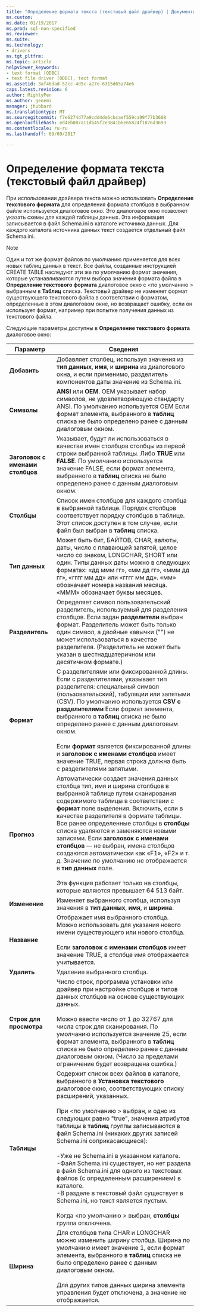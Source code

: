 ```yaml
---
title: "Определение формата текста (текстовый файл драйвер) | Документы Microsoft"
ms.custom: 
ms.date: 01/19/2017
ms.prod: sql-non-specified
ms.reviewer: 
ms.suite: 
ms.technology:
- drivers
ms.tgt_pltfrm: 
ms.topic: article
helpviewer_keywords:
- text format [ODBC]
- text file driver [ODBC], text format
ms.assetid: 3af46dad-52cc-4d5c-a27e-6315d65a74e6
caps.latest.revision: 6
author: MightyPen
ms.author: genemi
manager: jhubbard
ms.translationtype: MT
ms.sourcegitcommit: f7e6274d77a9cdd4de6cbcaef559ca99f77b3608
ms.openlocfilehash: ed4eb087a11db45f2e3841b6e65824f1076d3693
ms.contentlocale: ru-ru
ms.lasthandoff: 09/09/2017

---
```

# <a name="defining-text-format-text-file-driver"></a>Определение формата текста (текстовый файл драйвер)
При использовании драйвера текста можно использовать **Определение текстового формата** для определения формата столбцов в выбранном файле используется диалоговое окно. Это диалоговое окно позволяет указать схемы для каждой таблицы данных. Эта информация записывается в файл Schema.ini в каталоге источника данных. Для каждого каталога источника данных текст создается отдельный файл Schema.ini.  
  
> [!NOTE]  
>  Один и тот же формат файлов по умолчанию применяется для всех новых таблиц данных в текст. Все файлы, созданные инструкцией CREATE TABLE наследуют эти же по умолчанию формат значения, которые устанавливаются путем выбора значения формата файла в **Определение текстового формата** диалоговое окно с \<по умолчанию > выбранным в **Таблиц** списка. Текстовый драйвер не изменяет формат существующего текстового файла в соответствии с форматом, определенные в этом диалоговом окне, но возвращает ошибку, если он использует формат, например при попытке получения данных из текстового файла.  
  
 Следующие параметры доступны в **Определение текстового формата** диалоговое окно:  
  
|Параметр|Сведения|  
|------------|-----------------|  
|**Добавить**|Добавляет столбец, используя значения из **тип данных**, **имя**, и **ширина** из диалогового окна, и если применимо, разделитель компонентов даты значение из Schema.ini.|  
|**Символы**|**ANSI** или **OEM**. OEM указывает набор символов, не удовлетворяющую стандарту ANSI. По умолчанию используется OEM Если формат элемента, выбранного в **таблиц** списка не было определено ранее с данным диалоговым окном.|  
|**Заголовок с именами столбцов**|Указывает, будут ли использоваться в качестве имен столбцов столбцы из первой строки выбранной таблицы. Либо **TRUE** или **FALSE**. По умолчанию используется значение FALSE, если формат элемента, выбранного в **таблиц** списка не было определено ранее с данным диалоговым окном.|  
|**Столбцы**|Список имен столбцов для каждого столбца в выбранной таблице. Порядок столбцов соответствует порядку столбцов в таблице. Этот список доступен в том случае, если файл был выбран в **таблиц** списка.|  
|**Тип данных**|Может быть бит, БАЙТОВ, CHAR, валюты, даты, число с плавающей запятой, целое число со знаком, LONGCHAR, SHORT или один. Типы данных даты можно в следующих форматах: «дд ммм гг», «мм дд гг», «ммм дд гг», «гггг мм дд» или «гггг мм дд». «мм» обозначает номера названия месяца. «МММ» обозначает буквы месяцев.|  
|**Разделитель**|Определяет символ пользовательский разделитель, используемый для разделения столбцов. Если задан **разделители** выбран формат. Разделитель может быть только один символ, а двойные кавычки ("") не может использоваться в качестве разделителя. (Разделитель не может быть указан в шестнадцатеричном или десятичном формате.)|  
|**Формат**|С разделителями или фиксированной длины. Если с разделителями, указывает тип разделителя: специальный символ (пользовательский), табуляции или запятыми (CSV). По умолчанию используется **CSV с разделителями** Если формат элемента, выбранного в **таблиц** списка не было определено ранее с данным диалоговым окном.<br /><br /> Если **формат** является фиксированной длины и **заголовок с именами столбцов** имеет значение TRUE, первая строка должна быть с разделителями запятыми.|  
|**Прогноз**|Автоматически создает значения данных столбца тип, имя и ширина столбцов в выбранной таблице путем сканирования содержимого таблицы в соответствии с **формат** поле выделения. Включить, если в качестве разделителя в формате таблицы. Все ранее определенные столбцы в **столбцы** списка удаляются и заменяются новыми записями. Если **заголовок с именами столбцов** — не выбран, имена столбцов создаются автоматически как «F1», «F2» и т. д. Значение по умолчанию не отображается в **тип данных** поле.<br /><br /> Эта функция работает только на столбцы, которые являются превышает 64 513 байт.|  
|**Изменение**|Изменяет выбранного столбца, используя значения в **тип данных**, **имя**, и **ширина**.|  
|**Название**|Отображает имя выбранного столбца. Можно использовать для указания нового имени существующего или нового столбца.<br /><br /> Если **заголовок с именами столбцов** имеет значение TRUE, в столбце имя отображается учитывается.|  
|**Удалить**|Удаление выбранного столбца.|  
|**Строк для просмотра**|Число строк, программа установки или драйвер при настройке столбцов и типов данных столбцов на основе существующих данных.<br /><br /> Можно ввести число от 1 до 32767 для числа строк для сканирования. По умолчанию используется значение 25, если формат элемента, выбранного в **таблиц** списка не было определено ранее с данным диалоговым окном. (Число за пределами ограничение будет возвращена ошибка.)|  
|**Таблицы**|Содержит список всех файлов в каталоге, выбранного в **Установка текстового** диалоговое окно, соответствующих списку расширений, указанных.<br /><br /> При \<по умолчанию > выбран, и одно из следующих равно "true", значения атрибутов таблицы в **таблиц** группы записываются в файл Schema.ini (никаких других записей Schema.ini соприкасающиеся):<br /><br /> -Уже не Schema.ini в указанном каталоге.<br />-Файл Schema.ini существует, но нет раздела в файл Schema.ini для одного из текстовых файлов (с определенным расширением) в каталоге.<br />-В разделе в текстовый файл существует в Schema.ini, но текст является пустым.<br /><br /> Когда \<по умолчанию > выбран, **столбцы** группа отключена.|  
|**Ширина**|Для столбцов типа CHAR и LONGCHAR можно изменить ширину столбца. Ширина по умолчанию имеет значение 1, если формат элемента, выбранного в **таблиц** списка не было определено ранее с данным диалоговым окном.<br /><br /> Для других типов данных ширина элемента управления будет отключена, а значение не отображается.|
